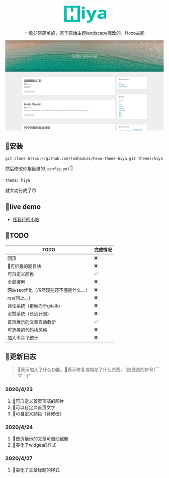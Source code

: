 <p align="center">
<br>
<img height="60" src="source/img/icon02.svg">
<br>
<br> 一款非常简单的，基于原始主题landscape魔改的，Hexo主题

</p>

![](source/img/demo.png)

## 🍔安装
```
git clone https://github.com/FuShaoLei/hexo-theme-hiya.git themes/hiya
```
然后修改你根目录的`_config.yml`👇
```
theme: hiya
```
就大功告成了😘

## 🍟live demo

- [任我行的小站](https://fushaolei.github.io/)

## 📌TODO
TODO  | 完成情况
-- | -- 
回顶 | ❌
🍰可折叠的题目块 | ❌
可自定义颜色 | ✅
全局搜索 | ❌
网站seo优化（虽然现在还不懂是什么。。） | ❌
rss(同上。。) | ❌
评论系统（更倾向于gitalk） | ❌
点赞系统（长远计划） | ❌
首页展示的文章自动截断 | ✅
可选择的代码块风格 | ❌
加入不蒜子统计 | ❌
 

## 📝更新日志
> 🍰表示加入了什么功能，🍖表示修复或梅花了什么东西，（随便选的符号(￣▽￣)"
### 2020/4/23

1. 🍰可自定义首页顶部的图片
2. 🍰可以自定义首页文字
3. 🍰可自定义颜色（待修改）

### 2020/4/24

1. 🍖首页展示的文章可自动截断
2. 🍖美化了widget的样式

### 2020/4/27
1. 🍖美化了文章标题的样式
